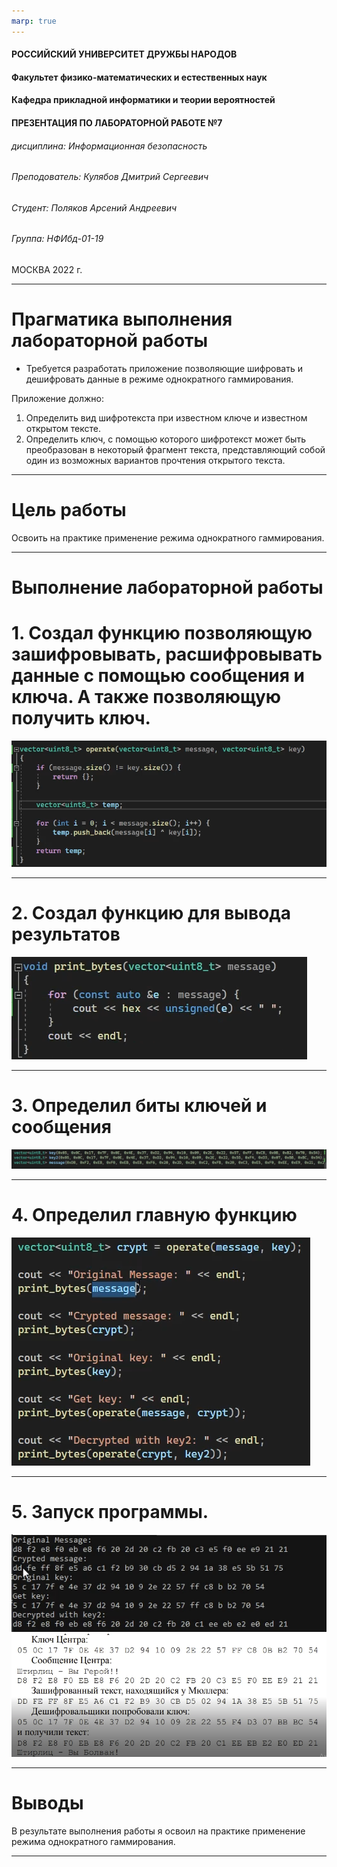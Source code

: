 ```yaml
---
marp: true
---
```


<style>
section.titleslide h6
{
    text-align: right;
}
section.titleslide
{
    text-align: center;
}
</style>

<!-- _class: titleslide -->

#### РОССИЙСКИЙ УНИВЕРСИТЕТ ДРУЖБЫ НАРОДОВ
#### Факультет физико-математических и естественных наук  
#### Кафедра прикладной информатики и теории вероятностей 
#### ПРЕЗЕНТАЦИЯ ПО ЛАБОРАТОРНОЙ РАБОТЕ №7

###### дисциплина: Информационная безопасность
###### Преподователь: Кулябов Дмитрий Сергеевич
###### Студент: Поляков Арсений Андреевич
###### Группа: НФИбд-01-19
МОСКВА
2022 г.

---

# **Прагматика выполнения лабораторной работы**

- Требуется разработать приложение позволяющие шифровать и дешифровать данные в режиме однократного гаммирования.

Приложение должно:

1. Определить вид шифротекста при известном ключе и известном открытом тексте.
2. Определить ключ, с помощью которого шифротекст может быть преобразован в некоторый фрагмент текста, представляющий собой один из возможных вариантов прочтения открытого текста.

---

# **Цель работы**

Освоить на практике применение режима однократного гаммирования.

---

# **Выполнение лабораторной работы**

# 1. Создал функцию позволяющую зашифровывать, расшифровывать данные с помощью сообщения и ключа. А также позволяющую получить ключ.

![encrypt](Img/1.png "encrypt")

---

# 2. Cоздал функцию для вывода результатов

![output_prog](Img/2.png)

---

# 3. Определил биты ключей и сообщения

![bytes](Img/3.png)

---

# 4. Определил главную функцию 

![Main](Img/4.png)

---

# 5. Запуск программы.

![output_console](Img/5.1.png "output in console")
![output_console](Img/5.2.png "output in console")

---

# Выводы

В результате выполнения работы я освоил на практике применение режима однократного гаммирования.

---
